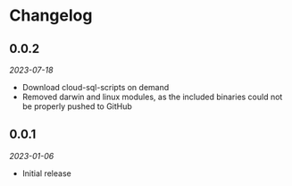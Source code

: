 # Changelog

## 0.0.2

_2023-07-18_

* Download cloud-sql-scripts on demand
* Removed darwin and linux modules, as the included binaries could not be properly pushed to GitHub

## 0.0.1

_2023-01-06_

* Initial release